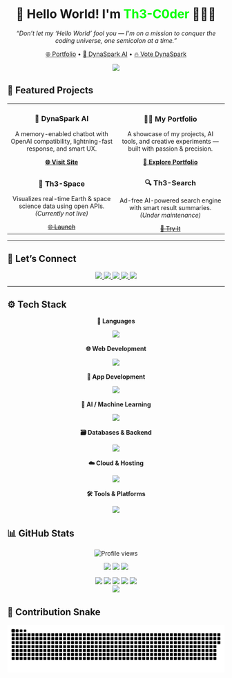 <h1 align="center">🌟 Hello World! I'm <span style="color:#00ff00;">Th3-C0der</span> 👨🏻‍💻</h1>

<p align="center"><i>“Don’t let my ‘Hello World’ fool you — I'm on a mission to conquer the coding universe, one semicolon at a time.”</i></p>

<p align="center">
  <a href="https://Th3.is-a.dev">🌐 Portfolio</a> •
  <a href="https://dynaspark.onrender.com">🚀 DynaSpark AI</a> •
  <a href="https://ai.google.dev/competition/projects/dynaspark-ai">🔥 Vote DynaSpark</a>
</p>

<p align="center">
  <img src="https://readme-typing-svg.demolab.com?font=Space+Mono&size=22&pause=1023&color=00FFCC&center=true&vCenter=true&width=650&lines=I+am+Th3-C0der;~/DynaSpark$+run;Code+echoes+when+words+fail.;Some+dreams+compile+in+silence.;Code+is+my+canvas,+AI+my+ink.">
</p>


## 🚀 Featured Projects

<table align="center">
  <tr>
    <td align="center" width="50%">
      <h3>🤖 DynaSpark AI</h3>
      <p>A memory-enabled chatbot with OpenAI compatibility, lightning-fast response, and smart UX.</p>
      <a href="https://dynaspark.onrender.com"><strong>🌐 Visit Site</strong></a>
    </td>
    <td align="center" width="50%">
      <h3>🧑‍💻 My Portfolio</h3>
      <p>A showcase of my projects, AI tools, and creative experiments — built with passion & precision.</p>
      <a href="https://th3.is-a.dev"><strong>🔗 Explore Portfolio</strong></a>
    </td>
  </tr>
  <tr>
    <td align="center" width="50%">
      <h3>🌌 Th3-Space</h3>
      <p>Visualizes real-time Earth & space science data using open APIs. <br><em>(Currently not live)</em></p>
      <s><a href="https://th3-space.onrender.com">🌐 Launch</a></s>
    </td>
    <td align="center" width="50%">
      <h3>🔍 Th3-Search</h3>
      <p>Ad-free AI-powered search engine with smart result summaries. <br><em>(Under maintenance)</em></p>
      <s><a href="https://th3-search.onrender.com">🚀 Try It</a></s>
    </td>
  </tr>
</table>

---
## 🤝 Let’s Connect

<p align="center">
  <a href="https://github.com/Th3-C0der">
    <img src="https://img.shields.io/badge/GitHub-%2312100E.svg?style=for-the-badge&logo=github&logoColor=white">
  </a>
  <a href="https://www.linkedin.com/in/th3-c0der">
    <img src="https://img.shields.io/badge/LinkedIn-0077B5?style=for-the-badge&logo=linkedin&logoColor=white">
  </a>
  <a href="https://twitter.com/Th3_C0der">
    <img src="https://img.shields.io/badge/Twitter-1DA1F2?style=for-the-badge&logo=twitter&logoColor=white">
  </a>
  <a href="https://youtube.com/@Th3-C0der">
    <img src="https://img.shields.io/badge/YouTube-FF0000?style=for-the-badge&logo=youtube&logoColor=white">
  </a>
  <a href="https://www.buymeacoffee.com/Th3C0der">
    <img src="https://img.shields.io/badge/BuyMeACoffee-%23FFDD00.svg?style=for-the-badge&logo=buy-me-a-coffee&logoColor=black">
  </a>
</p>

---

## ⚙️ Tech Stack

<p align="center"><b>🧠 Languages</b></p>
<p align="center">
  <img src="https://skillicons.dev/icons?i=py,java,ts,js,c,cpp,bash,html,css" />
</p>

<p align="center"><b>🌐 Web Development</b></p>
<p align="center">
  <img src="https://skillicons.dev/icons?i=react,nextjs,nodejs,express,flask,fastapi,django,tailwind,bootstrap" />
</p>

<p align="center"><b>📱 App Development</b></p>
<p align="center">
  <img src="https://skillicons.dev/icons?i=androidstudio,dart,flutter" />
</p>

<p align="center"><b>🤖 AI / Machine Learning</b></p>
<p align="center">
  <img src="https://skillicons.dev/icons?i=python,tensorflow,pytorch,scikitlearn,opencv" />
</p>

<p align="center"><b>🗃️ Databases & Backend</b></p>
<p align="center">
  <img src="https://skillicons.dev/icons?i=mongodb,firebase,sqlite,supabase,postgres,mysql" />
</p>

<p align="center"><b>☁️ Cloud & Hosting</b></p>
<p align="center">
  <img src="https://skillicons.dev/icons?i=vercel,netlify,docker" />
</p>

<p align="center"><b>🛠️ Tools & Platforms</b></p>
<p align="center">
  <img src="https://skillicons.dev/icons?i=git,github,vscode,figma,linux,postman" />
</p>

## 📊 GitHub Stats

<p align="center">
  <img src="https://komarev.com/ghpvc/?username=Th3-C0der&label=Profile%20views&color=00ff00&style=for-the-badge" alt="Profile views">
</p>

<p align="center">
  <img src="https://github-readme-stats.vercel.app/api?username=Th3-C0der&show_icons=true&theme=chartreuse-dark" height="150px"/>
  <img src="https://github-readme-streak-stats.herokuapp.com?user=Th3-C0der&theme=chartreuse-dark" height="150px"/>
  <img src="https://github-readme-stats.vercel.app/api/top-langs/?username=Th3-C0der&theme=chartreuse-dark&layout=compact" height="150px"/>
</p>

<p align="center">
  <img src="https://github-profile-summary-cards.vercel.app/api/cards/stats?username=Th3-C0der&theme=github_dark"/>
  <img src="https://github-profile-summary-cards.vercel.app/api/cards/productive-time?username=Th3-C0der&theme=github_dark&utcOffset=5.5"/>
  <img src="https://github-profile-summary-cards.vercel.app/api/cards/repos-per-language?username=Th3-C0der&theme=github_dark"/>
  <img src="https://github-profile-summary-cards.vercel.app/api/cards/most-commit-language?username=Th3-C0der&theme=github_dark"/>
  <img src="https://github-profile-summary-cards.vercel.app/api/cards/profile-details?username=Th3-C0der&theme=github_dark"/>
  <br/>
  <img src="https://github-readme-activity-graph.vercel.app/graph?username=Th3-C0der&theme=react-dark&bg_color=0d0221&color=ffffff&line=6e44ff&point=00f5d4&area=true&hide_border=true"/>
  <br/>
</p>


## 🐍 Contribution Snake

<p align="center">
  <img src="https://github.com/Th3-C0der/Th3-C0der/blob/output/github-contribution-grid-snake.svg" alt="Snake animation" />
</p>

<!---
Th3-C0der/Th3-C0der is a ✨ special ✨ repository because its `README.md` appears on your profile.
This is your personal brand. Make it count.
--->
